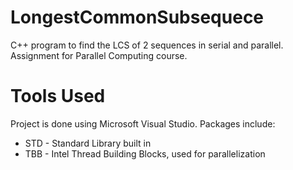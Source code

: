 # LongestCommonSubsequece
C++ program to find the LCS of 2 sequences in serial and parallel. Assignment for Parallel Computing course.

# Tools Used
Project is done using Microsoft Visual Studio. Packages include:
* STD - Standard Library built in
* TBB - Intel Thread Building Blocks, used for parallelization
